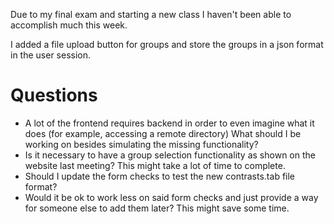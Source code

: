 Due to my final exam and starting a new class I haven't been able to accomplish much this week.

I added a file upload button for groups and store the groups in a json format in the user session.

# Questions
- A lot of the frontend requires backend in order to even imagine what it does (for example, accessing a remote directory) What should I be working on besides simulating the missing functionality?
- Is it necessary to have a group selection functionality as shown on the website last meeting? This might take a lot of time to complete.
- Should I update the form checks to test the new contrasts.tab file format?
- Would it be ok to work less on said form checks and just provide a way for someone else to add them later? This might save some time.
